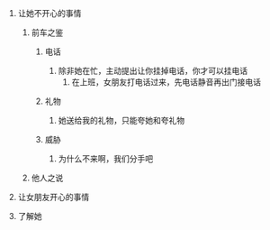
1. 让她不开心的事情
   
   1. 前车之鉴

      1. 电话
         1. 除非她在忙，主动提出让你挂掉电话，你才可以挂电话
            1. 在上班，女朋友打电话过来，先电话静音再出门接电话

      2. 礼物
         1. 她送给我的礼物，只能夸她和夸礼物

      3. 威胁
         1. 为什么不来啊，我们分手吧

   2. 他人之说

2. 让女朋友开心的事情

3. 了解她